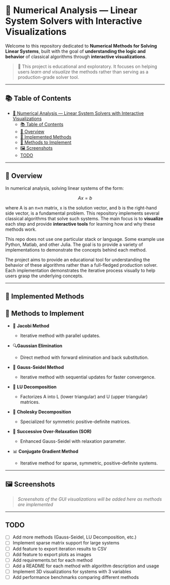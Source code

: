 # 🧮 Numerical Analysis — Linear System Solvers with Interactive Visualizations

Welcome to this repository dedicated to **Numerical Methods for Solving Linear Systems**, built with the goal of **understanding the logic and behavior** of classical algorithms through **interactive visualizations**.

> 📌 This project is educational and exploratory. It focuses on helping users *learn and visualize* the methods rather than serving as a production-grade solver tool.

---

## 📚 Table of Contents

- [🧮 Numerical Analysis — Linear System Solvers with Interactive Visualizations](#-numerical-analysis--linear-system-solvers-with-interactive-visualizations)
  - [📚 Table of Contents](#-table-of-contents)
  - [📖 Overview](#-overview)
  - [📌 Implemented Methods](#-implemented-methods)
  - [📌 Methods to Implement](#-methods-to-implement)
  - [🖼️ Screenshots](#️-screenshots)
  - [TODO](#todo)

---

## 📖 Overview

In numerical analysis, solving linear systems of the form:

```math
Ax = b
```

where A is an n×n matrix, x is the solution vector, and b is the right-hand side vector, is a fundamental problem. This repository implements several classical algorithms that solve such systems. The main focus is to **visualize** each step and provide **interactive tools** for learning how and why these methods work.

This repo does not use one particular stack or language. Some example use Python, Matlab, and other Julia. The goal is to provide a variety of implementations to demonstrate the concepts behind each method.

The project aims to provide an educational tool for understanding the behavior of these algorithms rather than a full-fledged production solver. Each implementation demonstrates the iterative process visually to help users grasp the underlying concepts.

---

## 📌 Implemented Methods
<!-- 
- 🔍 [**Gaussian Elimination**](https://github.com/username/Linear-System-Solvers/tree/main/gaussian_elimination)
  - Direct method with forward elimination and back substitution.
  
- 🔄 [**Jacobi Method**](https://github.com/username/Linear-System-Solvers/tree/main/jacobi_method)
  - Iterative method with parallel updates.

Each method includes:
- Step-by-step visualization of iterations
- Convergence analysis
- Error tracking
- Interactive parameter adjustment -->

## 📌 Methods to Implement

- 🔄 **Jacobi Method**
  - Iterative method with parallel updates.

- 🔍**Gaussian Elimination**
  - Direct method with forward elimination and back substitution.

- 🔁 **Gauss-Seidel Method**
  - Iterative method with sequential updates for faster convergence.

- 🧮 **LU Decomposition**
  - Factorizes A into L (lower triangular) and U (upper triangular) matrices.

- 🔢 **Cholesky Decomposition**
  - Specialized for symmetric positive-definite matrices.

- 🔄 **Successive Over-Relaxation (SOR)**
  - Enhanced Gauss-Seidel with relaxation parameter.

- 📊 **Conjugate Gradient Method**
  - Iterative method for sparse, symmetric, positive-definite systems.

---

## 🖼️ Screenshots

> *Screenshots of the GUI visualizations will be added here as methods are implemented*

---

## TODO
- [ ] Add more methods (Gauss-Seidel, LU Decomposition, etc.)
- [ ] Implement sparse matrix support for large systems
- [ ] Add feature to export iteration results to CSV
- [ ] Add feature to export plots as images
- [ ] Add requirements.txt for each method
- [ ] Add a README for each method with algorithm description and usage
- [ ] Implement 3D visualizations for systems with 3 variables
- [ ] Add performance benchmarks comparing different methods